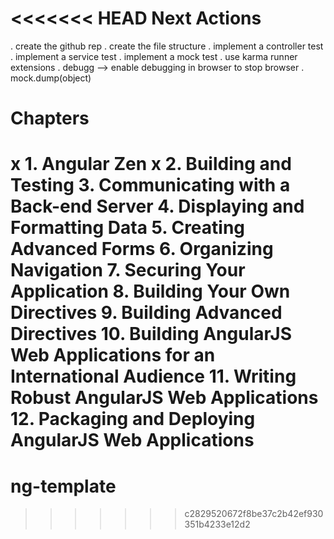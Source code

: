 <<<<<<< HEAD
Next Actions
==========================================================================================
. create the github rep
. create the file structure
. implement a controller test 
. implement a service test
. implement a mock test
. use karma runner extensions
. debugg --> enable debugging in browser to stop browser
. mock.dump(object)

Chapters
==========================================================================================
x 1. Angular Zen
x 2. Building and Testing
3. Communicating with a Back-end Server
4. Displaying and Formatting Data
5. Creating Advanced Forms
6. Organizing Navigation
7. Securing Your Application
8. Building Your Own Directives
9. Building Advanced Directives
10. Building AngularJS Web Applications for an International Audience
11. Writing Robust AngularJS Web Applications
12. Packaging and Deploying AngularJS Web Applications
=======
ng-template
===========
>>>>>>> c2829520672f8be37c2b42ef930351b4233e12d2
